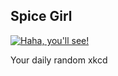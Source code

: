 ## Spice Girl
[![Haha, you'll see!](https://imgs.xkcd.com/comics/spice_girl.png)](https://xkcd.com/1511/ "Haha, you'll see!")

Your daily random xkcd
